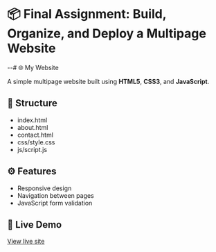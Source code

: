 # 📦 Final Assignment: Build, Organize, and Deploy a Multipage Website
--# 🌐 My Website

A simple multipage website built using **HTML5**, **CSS3**, and **JavaScript**.

## 📁 Structure
- index.html
- about.html
- contact.html
- css/style.css
- js/script.js


## ⚙️ Features
- Responsive design  
- Navigation between pages  
- JavaScript form validation  

## 🚀 Live Demo
[View live site]()

